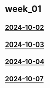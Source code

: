 # week_01 <!-- markmap: foldAll -->
## [2024-10-02](2024-10-02/2024-10-02.html)
## [2024-10-03](2024-10-03/2024-10-03.html)
## [2024-10-04](2024-10-04/2024-10-04.html)
## [2024-10-07](2024-10-07/2024-10-07.html)
